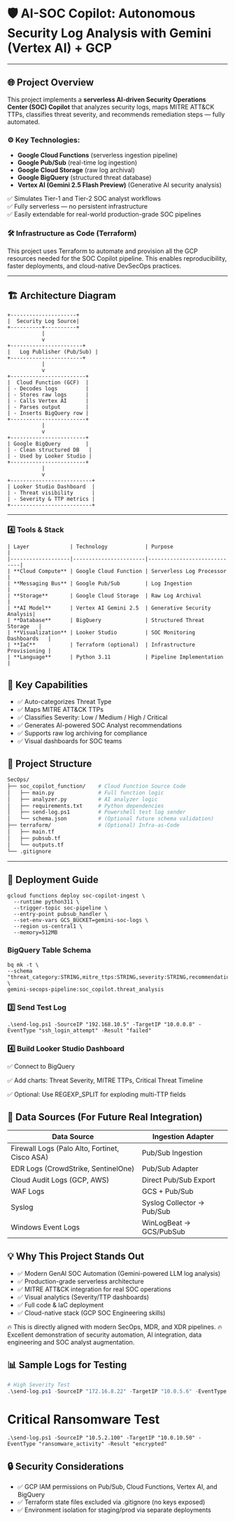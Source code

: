 ﻿# 🛡️ AI-SOC Copilot: Autonomous Security Log Analysis with Gemini (Vertex AI) + GCP

---

## 🌐 Project Overview

This project implements a **serverless AI-driven Security Operations Center (SOC) Copilot** that analyzes security logs, maps MITRE ATT&CK TTPs, classifies threat severity, and recommends remediation steps — fully automated.

### ⚙️ Key Technologies:

- **Google Cloud Functions** (serverless ingestion pipeline)
- **Google Pub/Sub** (real-time log ingestion)
- **Google Cloud Storage** (raw log archival)
- **Google BigQuery** (structured threat database)
- **Vertex AI (Gemini 2.5 Flash Preview)** (Generative AI security analysis)

✅ Simulates Tier-1 and Tier-2 SOC analyst workflows  
✅ Fully serverless — no persistent infrastructure  
✅ Easily extendable for real-world production-grade SOC pipelines

### 🛠️ Infrastructure as Code (Terraform)
This project uses Terraform to automate and provision all the GCP resources needed for the SOC Copilot pipeline. This enables reproducibility, faster deployments, and cloud-native DevSecOps practices.

---

## 🏗️ Architecture Diagram

```plaintext
+---------------------+
|  Security Log Source|
+----------+----------+
           |
           v
+-----------------------+
|   Log Publisher (Pub/Sub) |
+-----------------------+
           |
           v
+------------------------+
|  Cloud Function (GCF)  |
| - Decodes logs         |
| - Stores raw logs      |
| - Calls Vertex AI      |
| - Parses output        |
| - Inserts BigQuery row |
+------------------------+
           |
           v
+------------------------+
| Google BigQuery        |
| - Clean structured DB   |
| - Used by Looker Studio |
+------------------------+
           |
           v
+--------------------------+
| Looker Studio Dashboard  |
| - Threat visibility      |
| - Severity & TTP metrics |
+--------------------------+
```

---

### 4️⃣ **Tools & Stack** 
```
| Layer             | Technology            | Purpose                     |
|-------------------|-----------------------|-----------------------------|
| **Cloud Compute** | Google Cloud Function | Serverless Log Processor    |
| **Messaging Bus** | Google Pub/Sub        | Log Ingestion               |
| **Storage**       | Google Cloud Storage  | Raw Log Archival            |
| **AI Model**      | Vertex AI Gemini 2.5  | Generative Security Analysis|
| **Database**      | BigQuery              | Structured Threat Storage   |
| **Visualization** | Looker Studio         | SOC Monitoring Dashboards   |
| **IaC**           | Terraform (optional)  | Infrastructure Provisioning |
| **Language**      | Python 3.11           | Pipeline Implementation     |

```
## 🚩 Key Capabilities

- ✅ Auto-categorizes Threat Type
- ✅ Maps MITRE ATT&CK TTPs
- ✅ Classifies Severity: Low / Medium / High / Critical
- ✅ Generates AI-powered SOC Analyst recommendations
- ✅ Supports raw log archiving for compliance
- ✅ Visual dashboards for SOC teams


## 📂 Project Structure

```bash
SecOps/
├── soc_copilot_function/    # Cloud Function Source Code
│   ├── main.py              # Full function logic
│   ├── analyzer.py          # AI analyzer logic
│   ├── requirements.txt     # Python dependencies
│   ├── send-log.ps1         # Powershell test log sender
│   └── schema.json          # (Optional future schema validation)
├── terraform/               # (Optional) Infra-as-Code
│   ├── main.tf
│   ├── pubsub.tf
│   └── outputs.tf
└── .gitignore

```

---

## 🚀 Deployment Guide

```
gcloud functions deploy soc-copilot-ingest \
  --runtime python311 \
  --trigger-topic soc-pipeline \
  --entry-point pubsub_handler \
  --set-env-vars GCS_BUCKET=gemini-soc-logs \
  --region us-central1 \
  --memory=512MB
```
### BigQuery Table Schema
```
bq mk -t \
--schema "threat_category:STRING,mitre_ttps:STRING,severity:STRING,recommendation:STRING,event_ts:TIMESTAMP,source_ip:STRING,target_ip:STRING" \
gemini-secops-pipeline:soc_copilot.threat_analysis
```

### 3️⃣ Send Test Log
```
.\send-log.ps1 -SourceIP "192.168.10.5" -TargetIP "10.0.0.8" -EventType "ssh_login_attempt" -Result "failed"
```
### 4️⃣ Build Looker Studio Dashboard
✅ Connect to BigQuery

✅ Add charts: Threat Severity, MITRE TTPs, Critical Threat Timeline

✅ Optional: Use REGEXP_SPLIT for exploding multi-TTP fields

## 📡 Data Sources (For Future Real Integration)

| Data Source              | Ingestion Adapter        |
|---------------------------|--------------------------|
| Firewall Logs (Palo Alto, Fortinet, Cisco ASA) | Pub/Sub Ingestion |
| EDR Logs (CrowdStrike, SentinelOne) | Pub/Sub Adapter |
| Cloud Audit Logs (GCP, AWS) | Direct Pub/Sub Export |
| WAF Logs | GCS + Pub/Sub |
| Syslog | Syslog Collector → Pub/Sub |
| Windows Event Logs | WinLogBeat → GCS/PubSub |

## 💡 Why This Project Stands Out

- ✅ Modern GenAI SOC Automation (Gemini-powered LLM log analysis)
- ✅ Production-grade serverless architecture
- ✅ MITRE ATT&CK integration for real SOC operations
- ✅ Visual analytics (Severity/TTP dashboards)
- ✅ Full code & IaC deployment
- ✅ Cloud-native stack (GCP SOC Engineering skills)

🔥 This is directly aligned with modern SecOps, MDR, and XDR pipelines.
🔥 Excellent demonstration of security automation, AI integration, data engineering and SOC analyst augmentation.

## 📊 Sample Logs for Testing

```powershell
# High Severity Test
.\send-log.ps1 -SourceIP "172.16.8.22" -TargetIP "10.0.5.6" -EventType "malware_detected" -Result "success"
```
# Critical Ransomware Test
```
.\send-log.ps1 -SourceIP "10.5.2.100" -TargetIP "10.0.10.50" -EventType "ransomware_activity" -Result "encrypted"
```

## 🔒 Security Considerations

- ✅ GCP IAM permissions on Pub/Sub, Cloud Functions, Vertex AI, and BigQuery
- ✅ Terraform state files excluded via .gitignore (no keys exposed)
- ✅ Environment isolation for staging/prod via separate deployments

